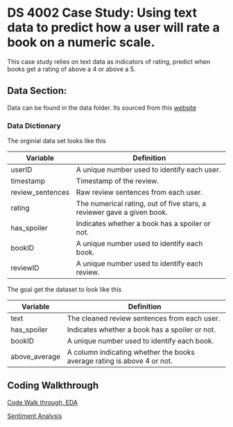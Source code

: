 # DS 4002 Case Study: Using text data to predict how a user will rate a book on a numeric scale. 

This case study relies on text data as indicators of rating, predict when books get a rating of above a 4 or above a 5.

## Data Section:
Data can be found in the data folder. Its sourced from this [website](https://drive.google.com/uc?id=196W2kDoZXRPjzbTjM6uvTidn6aTpsFnS)


### Data Dictionary

The orginial data set looks like this 

| Variable | Definition | 
| ------- | --- |
| userID | A unique number used to identify each user. |
| timestamp | Timestamp of the review. |
| review_sentences | Raw review sentences from each user. |
| rating | The numerical rating, out of five stars, a reviewer gave a given book. | 
| has_spoiler| Indicates whether a book has a spoiler or not. |
| bookID | A unique number used to identify each book.| 
| reviewID | A unique number used to identify each review.| 

The goal get the dataset to look like this 

| Variable | Definition | 
| ------- | --- |
| text | The cleaned review sentences from each user.  | 
| has_spoiler| Indicates whether a book has a spoiler or not. |
| bookID | A unique number used to identify each book.| 
| above_average | A column indicating whether the books average rating is above 4 or not.  |



## Coding Walkthrough

[Code Walk through, EDA](https://www.red-gate.com/simple-talk/databases/sql-server/bi-sql-server/text-mining-and-sentiment-analysis-with-r/)

[Sentiment Analysis](https://rpubs.com/Argaadya/529538)
